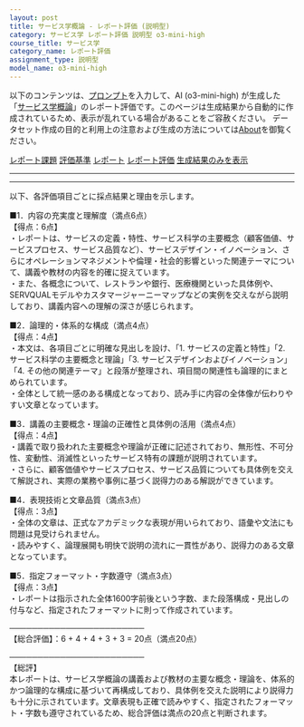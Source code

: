 ```yaml
---
layout: post
title: サービス学概論 - レポート評価 (説明型)
category: サービス学 レポート評価 説明型 o3-mini-high
course_title: サービス学
category_name: レポート評価
assignment_type: 説明型
model_name: o3-mini-high
---
```


以下のコンテンツは、[プロンプト](https://github.com/takedatoshiyuki/synthetic_assignments/tree/main/generated/サービス学/o3-mini-high/prompt_レポート評価-説明型.md)を入力して、AI (o3-mini-high) が生成した「[サービス学概論](/contents/サービス学/)」のレポート評価です。このページは生成結果から自動的に作成されているため、表示が乱れている場合があることをご容赦ください。
データセット作成の目的と利用上の注意および生成の方法については[About](/About)を御覧ください。

[レポート課題](../レポート課題-説明型)
[評価基準](../評価基準-説明型)
[レポート](../レポート-説明型)
[レポート評価](../レポート評価-説明型)
[生成結果のみを表示](https://github.com/takedatoshiyuki/synthetic_assignments/tree/main/generated/サービス学/o3-mini-high/レポート評価-説明型.md)
  

***
***
  
以下、各評価項目ごとに採点結果と理由を示します。

■1．内容の充実度と理解度（満点6点）  
【得点：6点】  
・レポートは、サービスの定義・特性、サービス科学の主要概念（顧客価値、サービスプロセス、サービス品質など）、サービスデザイン・イノベーション、さらにオペレーションマネジメントや倫理・社会的影響といった関連テーマについて、講義や教材の内容を的確に捉えています。  
・また、各概念について、レストランや銀行、医療機関といった具体例や、SERVQUALモデルやカスタマージャーニーマップなどの実例を交えながら説明しており、講義内容への理解の深さが感じられます。

■2．論理的・体系的な構成（満点4点）  
【得点：4点】  
・本文は、各項目ごとに明確な見出しを設け、「1. サービスの定義と特性」「2. サービス科学の主要概念と理論」「3. サービスデザインおよびイノベーション」「4. その他の関連テーマ」と段落が整理され、項目間の関連性も論理的にまとめられています。  
・全体として統一感のある構成となっており、読み手に内容の全体像が伝わりやすい文章となっています。

■3．講義の主要概念・理論の正確性と具体例の活用（満点4点）  
【得点：4点】  
・講義で取り扱われた主要概念や理論が正確に記述されており、無形性、不可分性、変動性、消滅性といったサービス特有の課題が説明されています。  
・さらに、顧客価値やサービスプロセス、サービス品質についても具体例を交えて解説され、実際の業務や事例に基づく説得力のある解説ができています。

■4．表現技術と文章品質（満点3点）  
【得点：3点】  
・全体の文章は、正式なアカデミックな表現が用いられており、語彙や文法にも問題は見受けられません。  
・読みやすく、論理展開も明快で説明の流れに一貫性があり、説得力のある文章となっています。

■5．指定フォーマット・字数遵守（満点3点）  
【得点：3点】  
・レポートは指示された全体1600字前後という字数、また段落構成・見出しの付与など、指定されたフォーマットに則って作成されています。

────────────────────────  
【総合評価】：6 + 4 + 4 + 3 + 3 = 20点（満点20点）

────────────────────────  
【総評】  
本レポートは、サービス学概論の講義および教材の主要な概念・理論を、体系的かつ論理的な構成に基づいて再構成しており、具体例を交えた説明により説得力も十分に示されています。文章表現も正確で読みやすく、指定されたフォーマット・字数も遵守されているため、総合評価は満点の20点と判断されます。
